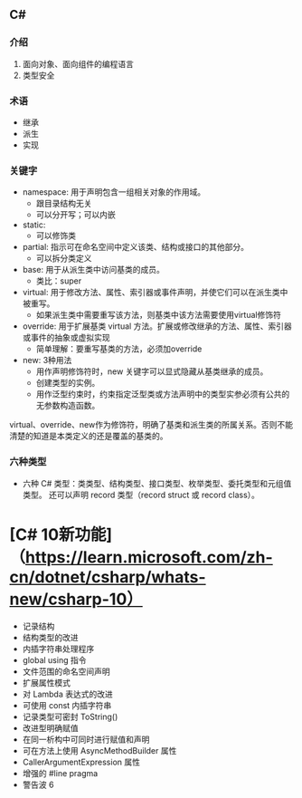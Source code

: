 ﻿## C#


### 介绍
1. 面向对象、面向组件的编程语言
2. 类型安全

### 术语
- 继承
- 派生
- 实现


### 关键字
- namespace: 用于声明包含一组相关对象的作用域。
  - 跟目录结构无关
  - 可以分开写；可以内嵌
- static:
  - 可以修饰类
- partial: 指示可在命名空间中定义该类、结构或接口的其他部分。
  - 可以拆分类定义
- base: 用于从派生类中访问基类的成员。
  - 类比：super
- virtual: 用于修改方法、属性、索引器或事件声明，并使它们可以在派生类中被重写。
  - 如果派生类中需要重写该方法，则基类中该方法需要使用virtual修饰符
- override: 用于扩展基类 virtual 方法。扩展或修改继承的方法、属性、索引器或事件的抽象或虚拟实现
  - 简单理解：要重写基类的方法，必须加override
- new: 3种用法
  - 用作声明修饰符时，new 关键字可以显式隐藏从基类继承的成员。
  - 创建类型的实例。
  - 用作泛型约束时，约束指定泛型类或方法声明中的类型实参必须有公共的无参数构造函数。

virtual、override、new作为修饰符，明确了基类和派生类的所属关系。否则不能清楚的知道是本类定义的还是覆盖的基类的。



### 六种类型
- 六种 C# 类型：类类型、结构类型、接口类型、枚举类型、委托类型和元组值类型。 还可以声明 record 类型（record struct 或 record class）。


# [C# 10新功能]（https://learn.microsoft.com/zh-cn/dotnet/csharp/whats-new/csharp-10）
- 记录结构
- 结构类型的改进
- 内插字符串处理程序
- global using 指令
- 文件范围的命名空间声明
- 扩展属性模式
- 对 Lambda 表达式的改进
- 可使用 const 内插字符串
- 记录类型可密封 ToString()
- 改进型明确赋值
- 在同一析构中可同时进行赋值和声明
- 可在方法上使用 AsyncMethodBuilder 属性
- CallerArgumentExpression 属性
- 增强的 #line pragma
- 警告波 6
